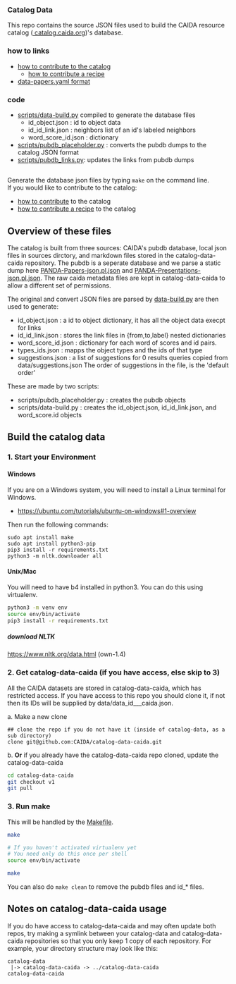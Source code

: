 ### Catalog Data
This repo contains the source JSON files used to build the CAIDA resource catalog ([ catalog.caida.org](https://catalog.caida.org))'s database.

### how to links
- [how to contribute to the catalog](https://github.com/CAIDA/catalog-data/wiki/how-to-contribute)
     - [how to contribute a recipe](https://github.com/CAIDA/catalog-data/wiki/how-to-contribute-a-recipe)
- [data-papers.yaml format](https://wiki.caida.org/twiki/bin/view/CAIDA/ExternalDataPaperEntry)


### code 
- [scripts/data-build.py](scripts/data-build.py) compiled to generate the database files
    - id_object.json : id to object data
    - id_id_link.json : neighbors list of an id's labeled neighbors
    - word_score_id.json : dictionary 
- [scripts/pubdb_placeholder.py](scripts/pubdb_placeholder.py) : converts the pubdb dumps to the catalog JSON format
- [scripts/pubdb_links.py](scripts/pubdb_links.py): updates the links from pubdb dumps

## 
Generate the database json files by typing ```make``` on the command line.  
If you would like to contribute to the catalog:
  - [how to contribute](https://github.com/CAIDA/catalog-data/wiki/how-to-contribute) to the catalog
  - [how to contribute a recipe](https://github.com/CAIDA/catalog-data/wiki/how-to-contribute-a-recipe) to the catalog

## Overview of these files

The catalog is built from three sources: CAIDA's pubdb database, local json files in sources dirctory,
and markdown files stored in the catalog-data-caida repository.  The  pubdb is a seperate database and we 
    parse a static dump here [PANDA-Papers-json.pl.json](data/PANDA-Papers-json.pl.json) and [PANDA-Presentations-json.pl.json](data/PANDA-Presentations-json.pl.json).
The raw caida metadata files are kept in catalog-data-caida to allow a different set of permissions. 

The original and convert JSON files are parsed by [data-build.py](scripts/data-build.py) are then used to generate: 
- id_object.json : a id to object dictionary, it has all the object data execpt for links
- id_id_link.json : stores the link files in {from,to,label} nested dictionaries
- word_score_id.json : dictionary for each word of scores and id pairs.
- types_ids.json : mapps the object types and the ids of that type 
- suggestions.json : a list of suggestions for 0 results queries copied from data/suggestions.json
  The order of suggestions in the file, is the 'default order'

These are made by two scripts:
- scripts/pubdb_placeholder.py : creates the pubdb objects
- scripts/data-build.py : creates the id_object.json, id_id_link.json, and word_score.id objects

## Build the catalog data

### 1. Start your Environment
#### Windows
If you are on a Windows system, you will need to install a Linux terminal for Windows.
- https://ubuntu.com/tutorials/ubuntu-on-windows#1-overview

Then run the following commands:
~~~
sudo apt install make 
sudo apt install python3-pip
pip3 install -r requirements.txt 
python3 -m nltk.downloader all
~~~

#### Unix/Mac
You will need to have b4 installed in python3.  You can do this using
virtualenv.
~~~bash
python3 -m venv env
source env/bin/activate
pip3 install -r requirements.txt
~~~
##### download NLTK
https://www.nltk.org/data.html (own-1.4)

### 2. Get catalog-data-caida (if you have access, else skip to 3)
All the CAIDA datasets are stored in catalog-data-caida, which has restricted access.
If you have access to this repo you should clone it, if not then its IDs will be 
supplied by data/data_id___caida.json.

a. Make a new clone
~~~
## clone the repo if you do not have it (inside of catalog-data, as a sub directory)
clone git@github.com:CAIDA/catalog-data-caida.git
~~~

b. **Or** if you already have the catalog-data-caida repo cloned, update the catalog-data-caida 
~~~bash
cd catalog-data-caida
git checkout v1
git pull
~~~

### 3. Run make
This will be handled by the [Makefile](Makefile).
~~~bash
make
~~~


~~~bash
# If you haven't activated virtualenv yet
# You need only do this once per shell
source env/bin/activate 

make
~~~

You can also do ```make clean``` to remove the pubdb files and id_\* files. 

## Notes on catalog-data-caida usage
If you do have access to catalog-data-caida and may often update both repos, try making a symlink between your catalog-data and catalog-data-caida repositories so that you only keep 1 copy of each repository. For example, your directory structure may look like this:
~~~
catalog-data
 |-> catalog-data-caida -> ../catalog-data-caida
catalog-data-caida
~~~
